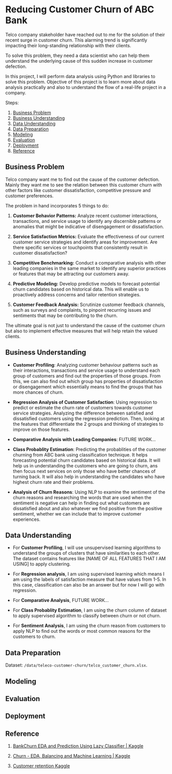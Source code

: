 # Reducing Customer Churn of ABC Bank

Telco company stakeholder have reached out to me for the solution of their recent surge in customer churn. This alarming trend is significantly impacting their long-standing relationship with their clients.

To solve this problem, they need a data scientist who can help them understand the underlying cause of this sudden increase in customer defection.

In this project, I will perform data analysis using Python and libraries to solve this problem. Objective of this project is to learn more about data analysis practically and also to understand the flow of a real-life project in a company.

Steps:

1. [Business Problem](#business-problem)
2. [Business Understanding](#business-understanding)
3. [Data Understanding](#data-understanding)
4. [Data Preparation](#data-preparation)
5. [Modeling](#modeling)
6. [Evaluation](#evaluation)
7. [Deployment](#deployment)
8. [Reference](#reference)

## Business Problem

Telco company want me to find out the cause of the customer defection. Mainly they want me to see the relation between this customer churn with other factors like customer dissatisfaction, competitive pressure and customer preferences.

The problem in hand incorporates 5 things to do:

1. **Customer Behavior Patterns:** Analyze recent customer interactions, transactions, and service usage to identify any discernible patterns or anomalies that might be indicative of disengagement or dissatisfaction.

2. **Service Satisfaction Metrics:** Evaluate the effectiveness of our current customer service strategies and identify areas for improvement. Are there specific services or touchpoints that consistently result in customer dissatisfaction?

3. **Competitive Benchmarking:** Conduct a comparative analysis with other leading companies in the same market to identify any superior practices or features that may be attracting our customers away.

4. **Predictive Modeling:** Develop predictive models to forecast potential churn candidates based on historical data. This will enable us to proactively address concerns and tailor retention strategies.

5. **Customer Feedback Analysis:** Scrutinize customer feedback channels, such as surveys and complaints, to pinpoint recurring issues and sentiments that may be contributing to the churn.

The ultimate goal is not just to understand the cause of the customer churn but also to implement effective measures that will help retain the valued clients.

## Business Understanding

- **Customer Profiling**: Analyzing customer behaviour patterns such as their interactions, transactions and service usage to understand each group of customers and find out the properties of those groups. From this, we can also find out which group has properties of dissatisfaction or disengagement which essentially means to find the groups that has more chances of churn.

- **Regression Analysis of Customer Satisfaction**: Using regression to predict or estimate the churn rate of customers towards customer service strategies. Analyzing the difference between satisfied and dissatisfied customers using the regression prediction. Then, looking at the features that differentiate the 2 groups and thinking of strategies to improve on those features.

- **Comparative Analysis with Leading Companies**: FUTURE WORK...

- **Class Probablity Estimation**: Predicting the probablities of the customer churning from ABC bank using classification technique. It helps forecasting potential churn candidates based on historical data. It will help us in understanding the customers who are going to churn, ans then focus next services on only those who have better chances of turning back. It will also help in understanding the candidates who have highest churn rate and their problems.

- **Analysis of Churn Reasons**: Using NLP to examine the sentiment of the churn reasons and researching the words that are used when the sentiment is negative can help in finding out what customers are dissatisfied about and also whatever we find positive from the positive sentiment, whether we can include that to improve customer experiences.

## Data Understanding

- For **Customer Profiling**, I will use unsupervised learning algorithms to understand the groups of clusters that have similarities to each other. The dataset contains features like [NAME OF ALL FEATURES THAT I AM USING] to apply clustering.

- For **Regression analysis**, I am using supervised learning which means I am using the labels of satisfaction measure that have values from 1-5. In this case, classification can also be an answer but for now I will go with regression.

- For **Comparative Analysis**, FUTURE WORK...

- For **Class Probablity Estimation**, I am using the churn column of dataset to apply supervised algorithm to classify between churn or not churn.

- For **Sentiment Analysis**, I am using the churn reason from customers to apply NLP to find out the words or most common reasons for the customers to churn.

## Data Preparation

Dataset: `/data/teleco-customer-churn/telco_customer_churn.xlsx`.



## Modeling

## Evaluation

## Deployment

## Reference

1. [BankChurn EDA and Prediction Using Lazy Classifier | Kaggle](https://www.kaggle.com/code/prathameshgadekar/bankchurn-eda-and-prediction-using-lazy-classifier)

2. [Churn - EDA, Balancing and Machine Learning | Kaggle](https://www.kaggle.com/code/raphaelmarconato/churn-eda-balancing-and-machine-learning)

3. [Customer retention Kaggle](https://www.kaggle.com/datasets/uttamp/store-data)
